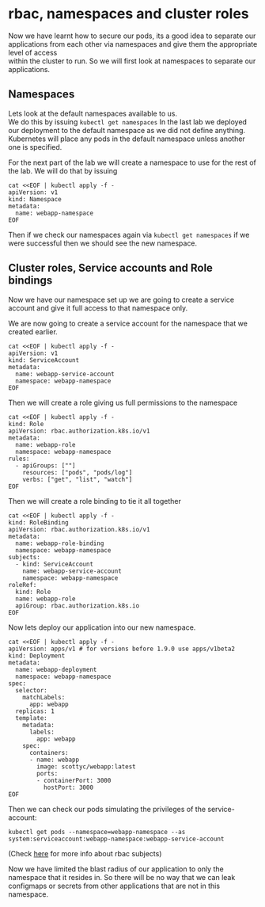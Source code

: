 # rbac, namespaces and cluster roles

Now we have learnt how to secure our pods, its a good idea to separate our applications from each other via namespaces and give them the appropriate level of access   
within the cluster to run. So we will first look at namespaces to separate our applications.

## Namespaces

Lets look at the default namespaces available to us.  
We do this by issuing `kubectl get namespaces`
In the last lab we deployed our deployment to the default namespace as we did not define anything.
Kubernetes will place any pods in the default namespace unless another one is specified.

For the next part of the lab we will create a namespace to use for the rest of the lab. We will do that by issuing  
```
cat <<EOF | kubectl apply -f -
apiVersion: v1
kind: Namespace
metadata:
  name: webapp-namespace
EOF
```

Then if we check our namespaces again via `kubectl get namespaces` if we were successful then we should see the new namespace.

## Cluster roles, Service accounts and Role bindings

Now we have our namespace set up we are going to create a service account and give it full access to that namespace only.

We are now going to create a service account for the namespace that we created earlier.

```
cat <<EOF | kubectl apply -f -
apiVersion: v1
kind: ServiceAccount
metadata:
  name: webapp-service-account
  namespace: webapp-namespace
EOF
```
Then we will create a role giving us full permissions to the namespace

```
cat <<EOF | kubectl apply -f -
kind: Role
apiVersion: rbac.authorization.k8s.io/v1
metadata:
  name: webapp-role
  namespace: webapp-namespace
rules:
  - apiGroups: [""]
    resources: ["pods", "pods/log"]
    verbs: ["get", "list", "watch"]
EOF
```
Then we will create a role binding to tie it all together

```
cat <<EOF | kubectl apply -f -
kind: RoleBinding
apiVersion: rbac.authorization.k8s.io/v1
metadata:
  name: webapp-role-binding
  namespace: webapp-namespace
subjects:
  - kind: ServiceAccount
    name: webapp-service-account
    namespace: webapp-namespace
roleRef:
  kind: Role
  name: webapp-role
  apiGroup: rbac.authorization.k8s.io
EOF
```

Now lets deploy our application into our new namespace.

```
cat <<EOF | kubectl apply -f -
apiVersion: apps/v1 # for versions before 1.9.0 use apps/v1beta2
kind: Deployment
metadata:
  name: webapp-deployment
  namespace: webapp-namespace
spec:
  selector:
    matchLabels:
      app: webapp
  replicas: 1
  template:
    metadata:
      labels:
        app: webapp
    spec:
      containers:
      - name: webapp
        image: scottyc/webapp:latest
        ports:
        - containerPort: 3000
          hostPort: 3000
EOF
```

Then we can check our pods simulating the privileges of the service-account:

`kubectl get pods --namespace=webapp-namespace --as system:serviceaccount:webapp-namespace:webapp-service-account`

(Check [here](https://kubernetes.io/docs/reference/access-authn-authz/rbac/#referring-to-subjects) for more info about rbac subjects)

Now we have limited the blast radius of our application to only the namespace that it resides in. 
So there will be no way that we can leak configmaps or secrets from other applications that are not in this namespace.
